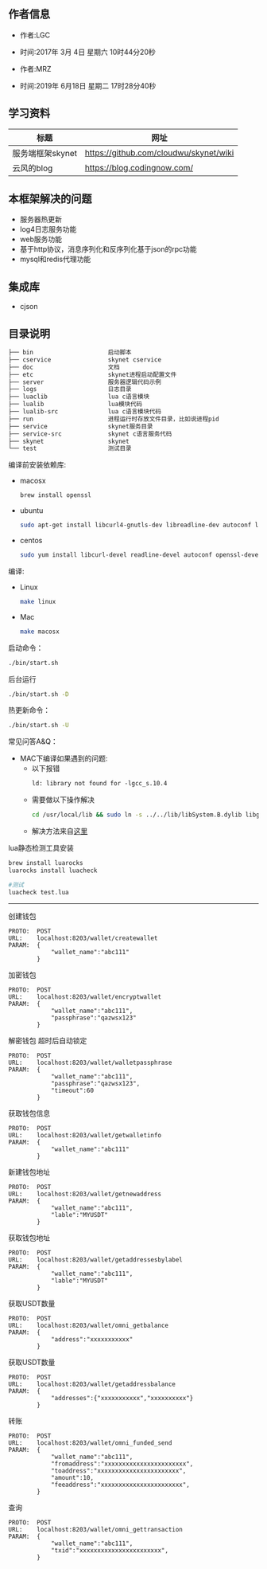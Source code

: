 作者信息
---
- 作者:LGC
- 时间:2017年 3月 4日 星期六 10时44分20秒 

- 作者:MRZ
- 时间:2019年 6月18日 星期二 17时28分40秒

学习资料
---
|标题|网址|
|-|-|
|服务端框架skynet|https://github.com/cloudwu/skynet/wiki|
|云风的blog|https://blog.codingnow.com/|

本框架解决的问题
---
- 服务器热更新
- log4日志服务功能
- web服务功能
- 基于http协议，消息序列化和反序列化基于json的rpc功能
- mysql和redis代理功能

集成库
---
- cjson

目录说明
---
```txt
├── bin                     启动脚本
├── cservice                skynet cservice
├── doc                     文档
├── etc                     skynet进程启动配置文件
├── server                  服务器逻辑代码示例
├── logs                    日志目录
├── luaclib                 lua c语言模块
├── lualib                  lua模块代码
├── lualib-src              lua c语言模块代码
├── run                     进程运行时存放文件目录，比如说进程pid
├── service                 skynet服务目录
├── service-src             skynet c语言服务代码
├── skynet                  skynet
└── test                    测试目录
```

编译前安装依赖库:
- macosx
    ```sh
    brew install openssl
    ```
- ubuntu
    ```sh
    sudo apt-get install libcurl4-gnutls-dev libreadline-dev autoconf libssl-dev
    ```
- centos
    ```sh
    sudo yum install libcurl-devel readline-devel autoconf openssl-devel
    ```

编译:
- Linux
    ```sh
    make linux
    ```
- Mac
    ```sh
    make macosx
    ```

启动命令：
```sh
./bin/start.sh
```
后台运行
```sh
./bin/start.sh -D
```
热更新命令：
```sh
./bin/start.sh -U
```

常见问答A&Q：
- MAC下编译如果遇到的问题:
    - 以下报错
        ```txt
        ld: library not found for -lgcc_s.10.4
        ```
    - 需要做以下操作解决
        ```sh
        cd /usr/local/lib && sudo ln -s ../../lib/libSystem.B.dylib libgcc_s.10.4.dylib
        ```
    - 解决方法来自[这里](http://bugsfixes.blogspot.com/2016/02/mac-ld-library-not-found-for-lgccs104.html)

lua静态检测工具安装
```sh
brew install luarocks
luarocks install luacheck

#测试
luacheck test.lua
```
---

创建钱包
```
PROTO:  POST
URL:    localhost:8203/wallet/createwallet
PARAM:  {
            "wallet_name":"abc111"
        }
```
加密钱包
```
PROTO:  POST
URL:    localhost:8203/wallet/encryptwallet
PARAM:  {
            "wallet_name":"abc111",
            "passphrase":"qazwsx123"
        }
```
解密钱包 超时后自动锁定
```
PROTO:  POST
URL:    localhost:8203/wallet/walletpassphrase
PARAM:  {
            "wallet_name":"abc111",
            "passphrase":"qazwsx123",
            "timeout":60
        }
```
获取钱包信息
```
PROTO:  POST
URL:    localhost:8203/wallet/getwalletinfo
PARAM:  {
            "wallet_name":"abc111"
        }
```
新建钱包地址
```
PROTO:  POST
URL:    localhost:8203/wallet/getnewaddress
PARAM:  {
            "wallet_name":"abc111",
            "lable":"MYUSDT"
        }
```
获取钱包地址
```
PROTO:  POST
URL:    localhost:8203/wallet/getaddressesbylabel
PARAM:  {
            "wallet_name":"abc111",
            "lable":"MYUSDT"
        }
```
获取USDT数量
```
PROTO:  POST
URL:    localhost:8203/wallet/omni_getbalance
PARAM:  {
            "address":"xxxxxxxxxxx"
        }
```
获取USDT数量
```
PROTO:  POST
URL:    localhost:8203/wallet/getaddressbalance
PARAM:  {
            "addresses":{"xxxxxxxxxxx","xxxxxxxxxx"}
        }
```
转账
```
PROTO:  POST
URL:    localhost:8203/wallet/omni_funded_send
PARAM:  {
            "wallet_name":"abc111",
            "fromaddress":"xxxxxxxxxxxxxxxxxxxxxxx",
            "toaddress":"xxxxxxxxxxxxxxxxxxxxxxx",
            "amount":10,
            "feeaddress":"xxxxxxxxxxxxxxxxxxxxxxx",
        }
```
查询
```
PROTO:  POST
URL:    localhost:8203/wallet/omni_gettransaction
PARAM:  {
            "wallet_name":"abc111",
            "txid":"xxxxxxxxxxxxxxxxxxxxxxx",
        }
```
